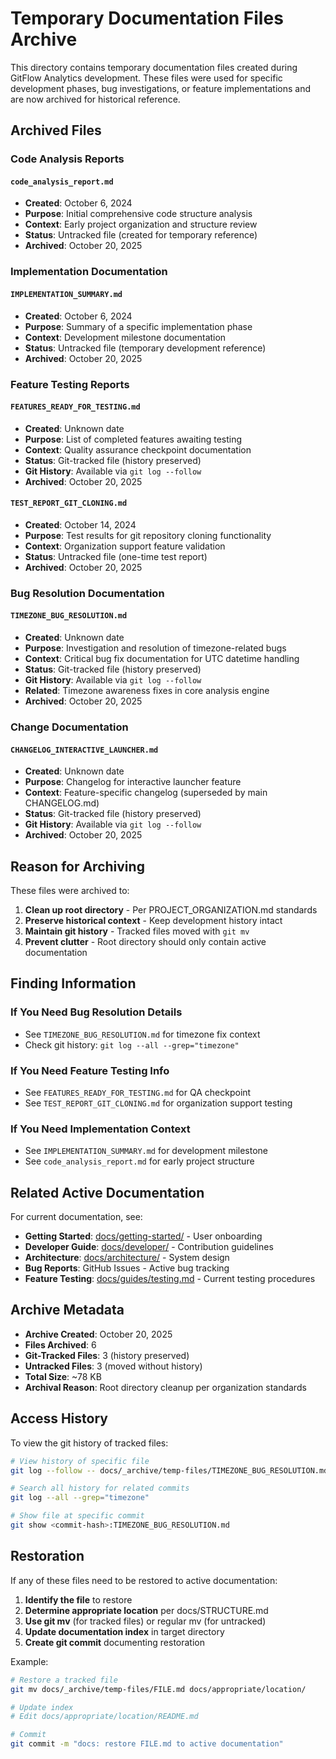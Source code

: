 # Temporary Documentation Files Archive

This directory contains temporary documentation files created during GitFlow Analytics development. These files were used for specific development phases, bug investigations, or feature implementations and are now archived for historical reference.

## Archived Files

### Code Analysis Reports

#### `code_analysis_report.md`
- **Created**: October 6, 2024
- **Purpose**: Initial comprehensive code structure analysis
- **Context**: Early project organization and structure review
- **Status**: Untracked file (created for temporary reference)
- **Archived**: October 20, 2025

### Implementation Documentation

#### `IMPLEMENTATION_SUMMARY.md`
- **Created**: October 6, 2024
- **Purpose**: Summary of a specific implementation phase
- **Context**: Development milestone documentation
- **Status**: Untracked file (temporary development reference)
- **Archived**: October 20, 2025

### Feature Testing Reports

#### `FEATURES_READY_FOR_TESTING.md`
- **Created**: Unknown date
- **Purpose**: List of completed features awaiting testing
- **Context**: Quality assurance checkpoint documentation
- **Status**: Git-tracked file (history preserved)
- **Git History**: Available via `git log --follow`
- **Archived**: October 20, 2025

#### `TEST_REPORT_GIT_CLONING.md`
- **Created**: October 14, 2024
- **Purpose**: Test results for git repository cloning functionality
- **Context**: Organization support feature validation
- **Status**: Untracked file (one-time test report)
- **Archived**: October 20, 2025

### Bug Resolution Documentation

#### `TIMEZONE_BUG_RESOLUTION.md`
- **Created**: Unknown date
- **Purpose**: Investigation and resolution of timezone-related bugs
- **Context**: Critical bug fix documentation for UTC datetime handling
- **Status**: Git-tracked file (history preserved)
- **Git History**: Available via `git log --follow`
- **Related**: Timezone awareness fixes in core analysis engine
- **Archived**: October 20, 2025

### Change Documentation

#### `CHANGELOG_INTERACTIVE_LAUNCHER.md`
- **Created**: Unknown date
- **Purpose**: Changelog for interactive launcher feature
- **Context**: Feature-specific changelog (superseded by main CHANGELOG.md)
- **Status**: Git-tracked file (history preserved)
- **Git History**: Available via `git log --follow`
- **Archived**: October 20, 2025

## Reason for Archiving

These files were archived to:
1. **Clean up root directory** - Per PROJECT_ORGANIZATION.md standards
2. **Preserve historical context** - Keep development history intact
3. **Maintain git history** - Tracked files moved with `git mv`
4. **Prevent clutter** - Root directory should only contain active documentation

## Finding Information

### If You Need Bug Resolution Details
- See `TIMEZONE_BUG_RESOLUTION.md` for timezone fix context
- Check git history: `git log --all --grep="timezone"`

### If You Need Feature Testing Info
- See `FEATURES_READY_FOR_TESTING.md` for QA checkpoint
- See `TEST_REPORT_GIT_CLONING.md` for organization support testing

### If You Need Implementation Context
- See `IMPLEMENTATION_SUMMARY.md` for development milestone
- See `code_analysis_report.md` for early project structure

## Related Active Documentation

For current documentation, see:
- **Getting Started**: [docs/getting-started/](../../getting-started/) - User onboarding
- **Developer Guide**: [docs/developer/](../../developer/) - Contribution guidelines
- **Architecture**: [docs/architecture/](../../architecture/) - System design
- **Bug Reports**: GitHub Issues - Active bug tracking
- **Feature Testing**: [docs/guides/testing.md](../../guides/testing.md) - Current testing procedures

## Archive Metadata

- **Archive Created**: October 20, 2025
- **Files Archived**: 6
- **Git-Tracked Files**: 3 (history preserved)
- **Untracked Files**: 3 (moved without history)
- **Total Size**: ~78 KB
- **Archival Reason**: Root directory cleanup per organization standards

## Access History

To view the git history of tracked files:

```bash
# View history of specific file
git log --follow -- docs/_archive/temp-files/TIMEZONE_BUG_RESOLUTION.md

# Search all history for related commits
git log --all --grep="timezone"

# Show file at specific commit
git show <commit-hash>:TIMEZONE_BUG_RESOLUTION.md
```

## Restoration

If any of these files need to be restored to active documentation:

1. **Identify the file** to restore
2. **Determine appropriate location** per docs/STRUCTURE.md
3. **Use git mv** (for tracked files) or regular mv (for untracked)
4. **Update documentation index** in target directory
5. **Create git commit** documenting restoration

Example:
```bash
# Restore a tracked file
git mv docs/_archive/temp-files/FILE.md docs/appropriate/location/

# Update index
# Edit docs/appropriate/location/README.md

# Commit
git commit -m "docs: restore FILE.md to active documentation"
```
